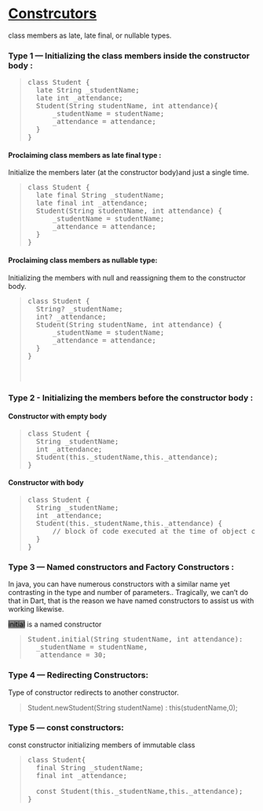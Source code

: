 
# [Constrcutors](https://medium.flutterdevs.com/explore-types-of-constructors-in-dart-f872e76d9f9c "The best search engine for privacy")

class members as late, late final, or nullable types.

### Type 1 — Initializing the class members inside the constructor body :
> <pre>
>class Student { 
>   late String _studentName;
>   late int _attendance; 
>   Student(String studentName, int attendance){ 
>       _studentName = studentName;
>       _attendance = attendance;
>   }
>}
> </pre>

#### Proclaiming class members as late final type :
Initialize the members later (at the constructor body)and just a single time.
> <pre>
>class Student {
>   late final String _studentName;
>   late final int _attendance;
>   Student(String studentName, int attendance) {
>       _studentName = studentName;
>       _attendance = attendance;
>   }
>}
> </pre>

#### Proclaiming class members as nullable type:
Initializing the members with null and reassigning them to the constructor body.
> <pre>
>class Student {
>   String? _studentName;
>   int? _attendance;
>   Student(String studentName, int attendance) {
>       _studentName = studentName;
>       _attendance = attendance;
>   }
>}
> <pre>

### Type 2 - Initializing the members before the constructor body :

#### Constructor with empty body

> <pre>
>class Student {
>   String _studentName;
>   int _attendance;
>   Student(this._studentName,this._attendance);
> }
> </pre>


#### Constructor with body

> <pre>
>class Student {
>   String _studentName;
>   int _attendance;
>   Student(this._studentName,this._attendance) {
>       // block of code executed at the time of object creation. 
>   }
> }
> </pre>

### Type 3 — Named constructors and Factory Constructors :
In java, you can have numerous constructors with a similar name yet contrasting in the type and number of parameters.. Tragically, we can’t do that in Dart, that is the reason we have named constructors to assist us with working likewise.

<mark style="background-color: grey">initial</mark> is a named constructor

> <pre>
>Student.initial(String studentName, int attendance):
>   _studentName = studentName,
>   _attendance = 30;
> </pre>


### Type 4 — Redirecting Constructors:
Type of constructor redirects to another constructor.

> Student.newStudent(String studentName) : this(studentName,0);

### Type 5 — const constructors:
const constructor initializing members of immutable class
><pre>
>class Student{
>   final String _studentName;
>   final int _attendance;
>
>   const Student(this._studentName,this._attendance);
>}
></pre>




